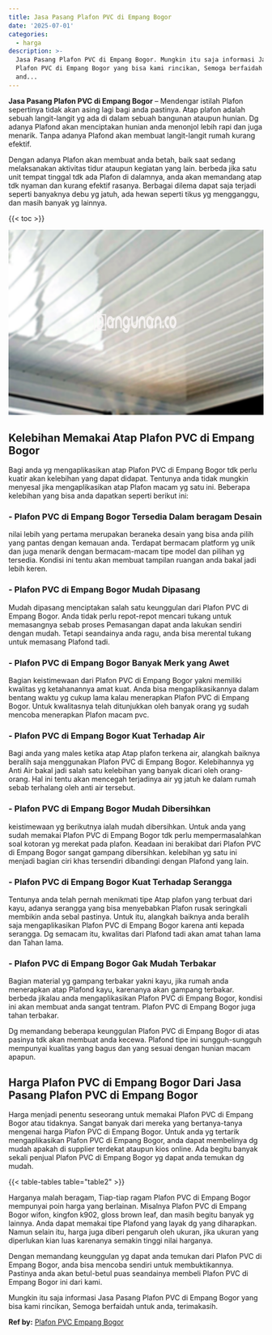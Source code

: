 ```yaml
---
title: Jasa Pasang Plafon PVC di Empang Bogor
date: '2025-07-01'
categories:
  - harga
description: >-
  Jasa Pasang Plafon PVC di Empang Bogor. Mungkin itu saja informasi Jasa Pasang
  Plafon PVC di Empang Bogor yang bisa kami rincikan, Semoga berfaidah untuk
  and...
---
```


**Jasa Pasang Plafon PVC di Empang Bogor** – Mendengar istilah Plafon sepertinya tidak akan asing lagi bagi anda pastinya. Atap plafon adalah sebuah langit-langit yg ada di dalam sebuah bangunan ataupun hunian. Dg adanya Plafond akan menciptakan hunian anda menonjol lebih rapi dan juga menarik. Tanpa adanya Plafond akan membuat langit-langit rumah kurang efektif.

Dengan adanya Plafon akan membuat anda betah, baik saat sedang melaksanakan aktivitas tidur ataupun kegiatan yang lain. berbeda jika satu unit tempat tinggal tdk ada Plafon di dalamnya, anda akan memandang atap tdk nyaman dan kurang efektif rasanya. Berbagai dilema dapat saja terjadi seperti banyaknya debu yg jatuh, ada hewan seperti tikus yg mengganggu, dan masih banyak yg lainnya.

{{< toc >}}

![Jasa Pasang Plafon PVC di Empang Bogor](/images/flafond-pvc-murah09.png)

## Kelebihan Memakai Atap Plafon PVC di Empang Bogor

Bagi anda yg mengaplikasikan atap Plafon PVC di Empang Bogor tdk perlu kuatir akan kelebihan yang dapat didapat. Tentunya anda tidak mungkin menyesal jika mengaplikasikan atap Plafon macam yg satu ini. Beberapa kelebihan yang bisa anda dapatkan seperti berikut ini:

### \- Plafon PVC di Empang Bogor Tersedia Dalam beragam Desain

nilai lebih yang pertama merupakan beraneka desain yang bisa anda pilih yang pantas dengan kemauan anda. Terdapat bermacam platform yg unik dan juga menarik dengan bermacam-macam tipe model dan pilihan yg tersedia. Kondisi ini tentu akan membuat tampilan ruangan anda bakal jadi lebih keren.

### \- Plafon PVC di Empang Bogor Mudah Dipasang

Mudah dipasang menciptakan salah satu keunggulan dari Plafon PVC di Empang Bogor. Anda tidak perlu repot-repot mencari tukang untuk memasangnya sebab proses Pemasangan dapat anda lakukan sendiri dengan mudah. Tetapi seandainya anda ragu, anda bisa merental tukang untuk memasang Plafond tadi.

### \- Plafon PVC di Empang Bogor Banyak Merk yang Awet

Bagian keistimewaan dari Plafon PVC di Empang Bogor yakni memiliki kwalitas yg ketahanannya amat kuat. Anda bisa mengaplikasikannya dalam bentang waktu yg cukup lama kalau menerapkan Plafon PVC di Empang Bogor. Untuk kwalitasnya telah ditunjukkan oleh banyak orang yg sudah mencoba menerapkan Plafon macam pvc.

### \- Plafon PVC di Empang Bogor Kuat Terhadap Air

Bagi anda yang males ketika atap Atap plafon terkena air, alangkah baiknya beralih saja menggunakan Plafon PVC di Empang Bogor. Kelebihannya yg Anti Air bakal jadi salah satu kelebihan yang banyak dicari oleh orang-orang. Hal ini tentu akan mencegah terjadinya air yg jatuh ke dalam rumah sebab terhalang oleh anti air tersebut.

### \- Plafon PVC di Empang Bogor Mudah Dibersihkan

keistimewaan yg berikutnya ialah mudah dibersihkan. Untuk anda yang sudah memakai Plafon PVC di Empang Bogor tdk perlu mempermasalahkan soal kotoran yg merekat pada plafon. Keadaan ini berakibat dari Plafon PVC di Empang Bogor sangat gampang dibersihkan. kelebihan yg satu ini menjadi bagian ciri khas tersendiri dibandingi dengan Plafond yang lain.

### \- Plafon PVC di Empang Bogor Kuat Terhadap Serangga

Tentunya anda telah pernah menikmati tipe Atap plafon yang terbuat dari kayu, adanya serangga yang bisa menyebabkan Plafon rusak seringkali membikin anda sebal pastinya. Untuk itu, alangkah baiknya anda beralih saja mengaplikasikan Plafon PVC di Empang Bogor karena anti kepada serangga. Dg semacam itu, kwalitas dari Plafond tadi akan amat tahan lama dan Tahan lama.

### \- Plafon PVC di Empang Bogor Gak Mudah Terbakar

Bagian material yg gampang terbakar yakni kayu, jika rumah anda menerapkan atap Plafond kayu, karenanya akan gampang terbakar. berbeda jikalau anda mengaplikasikan Plafon PVC di Empang Bogor, kondisi ini akan membuat anda sangat tentram. Plafon PVC di Empang Bogor juga tahan terbakar.

Dg memandang beberapa keunggulan Plafon PVC di Empang Bogor di atas pasinya tdk akan membuat anda kecewa. Plafond tipe ini sungguh-sungguh mempunyai kualitas yang bagus dan yang sesuai dengan hunian macam apapun.

## Harga Plafon PVC di Empang Bogor Dari Jasa Pasang Plafon PVC di Empang Bogor

Harga menjadi penentu seseorang untuk memakai Plafon PVC di Empang Bogor atau tidaknya. Sangat banyak dari mereka yang bertanya-tanya mengenai harga Plafon PVC di Empang Bogor. Untuk anda yg tertarik mengaplikasikan Plafon PVC di Empang Bogor, anda dapat membelinya dg mudah apakah di supplier terdekat ataupun kios online. Ada begitu banyak sekali penjual Plafon PVC di Empang Bogor yg dapat anda temukan dg mudah.

{{< table-tables table="table2" >}}

Harganya malah beragam, Tiap-tiap ragam Plafon PVC di Empang Bogor mempunyai poin harga yang berlainan. Misalnya Plafon PVC di Empang Bogor wifon, kingfon k902, gloss brown leaf, dan masih begitu banyak yg lainnya. Anda dapat memakai tipe Plafond yang layak dg yang diharapkan. Namun selain itu, harga juga diberi pengaruh oleh ukuran, jika ukuran yang diperlukan kian luas karenanya semakin tinggi nilai harganya.

Dengan memandang keunggulan yg dapat anda temukan dari Plafon PVC di Empang Bogor, anda bisa mencoba sendiri untuk membuktikannya. Pastinya anda akan betul-betul puas seandainya membeli Plafon PVC di Empang Bogor ini dari kami.

Mungkin itu saja informasi Jasa Pasang Plafon PVC di Empang Bogor yang bisa kami rincikan, Semoga berfaidah untuk anda, terimakasih.

**Ref by:** [Plafon PVC Empang Bogor](https://id.wikipedia.org/wiki/Plafon)
